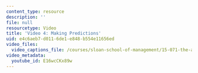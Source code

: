 ```yaml
---
content_type: resource
description: ''
file: null
resourcetype: Video
title: 'Video 4: Making Predictions'
uid: e4c6aeb7-d011-6de1-e848-b554e11656ed
video_files:
  video_captions_file: /courses/sloan-school-of-management/15-071-the-analytics-edge-spring-2017/linear-regression/playing-moneyball-in-the-nba-recitation/video-4-making-predictions/video-4-making-predictions-0/E16wcCKx89w.vtt
video_metadata:
  youtube_id: E16wcCKx89w
---
```

